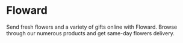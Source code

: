 # Floward
Send fresh flowers and a variety of gifts online with Floward. Browse through our numerous products and get same-day flowers delivery.
